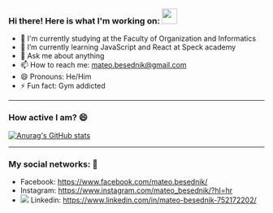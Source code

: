 ### Hi there! Here is what I'm working on: <img src="https://raw.githubusercontent.com/MartinHeinz/MartinHeinz/master/wave.gif" width="30px">

- 🔭 I'm currently studying at the Faculty of Organization and Informatics
- 🌱 I’m currently learning JavaScript and React at Speck academy
- 💬 Ask me about anything
- 📫 How to reach me: mateo.besednik@gmail.com
- 😄 Pronouns: He/Him
- ⚡ Fun fact: Gym addicted
_________________________________________

### How active I am? 😄

[![Anurag's GitHub stats](https://github-readme-stats.vercel.app/api?username=mbesednik)](https://github.com/anuraghazra/github-readme-stats)

_________________________________________

### My social networks: 💬

- Facebook: https://www.facebook.com/mateo.besednik/
- Instagram: https://www.instagram.com/mateo_besednik/?hl=hr
- <img src="https://img.icons8.com/fluent/20/000000/linkedin.png"/> Linkedin: https://www.linkedin.com/in/mateo-besednik-752172202/
